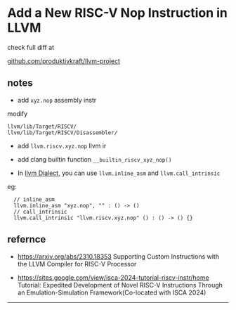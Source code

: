 # Add a New RISC-V Nop Instruction in LLVM

check full diff at

[github.com/produktivkraft/llvm-project][diff]

## notes

- add `xyz.nop` assembly instr

modify

```
llvm/lib/Target/RISCV/
llvm/lib/Target/RISCV/Disassembler/
```

- add `llvm.riscv.xyz.nop` llvm ir

- add clang builtin function `__builtin_riscv_xyz_nop()`

- In [llvm Dialect][llvm_Dialect], you can use `llvm.inline_asm` and `llvm.call_intrinsic`

eg:

```mlir
  // inline_asm
  llvm.inline_asm "xyz.nop", "" : () -> ()
  // call_intrinsic
  llvm.call_intrinsic "llvm.riscv.xyz.nop" () : () -> () {}
```

## refernce

- https://arxiv.org/abs/2310.18353
  Supporting Custom Instructions with the LLVM Compiler for RISC-V Processor

- https://sites.google.com/view/isca-2024-tutorial-riscv-instr/home
  Tutorial: Expedited Development of Novel RISC-V Instructions Through an Emulation-Simulation Framework(Co-located with ISCA 2024)

---

<!-- links -->

[diff]: https://github.com/produktivkraft/llvm-project/compare/xyz.nop.base...produktivkraft:llvm-project:xyz.nop
[llvm_Dialect]: https://mlir.llvm.org/docs/Dialects/LLVM/
